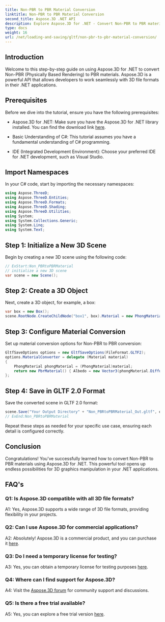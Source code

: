 ```yaml
---
title: Non-PBR to PBR Material Conversion
linktitle: Non-PBR to PBR Material Conversion
second_title: Aspose.3D .NET API
description: Explore Aspose.3D for .NET - Convert Non-PBR to PBR materials effortlessly. Comprehensive tutorial and powerful API.
type: docs
weight: 16
url: /net/loading-and-saving/gltf/non-pbr-to-pbr-material-conversion/
---
```

## Introduction

Welcome to this step-by-step guide on using Aspose.3D for .NET to convert Non-PBR (Physically Based Rendering) to PBR materials. Aspose.3D is a powerful API that allows developers to work seamlessly with 3D file formats in their .NET applications.

## Prerequisites

Before we dive into the tutorial, ensure you have the following prerequisites:

- Aspose.3D for .NET: Make sure you have the Aspose.3D for .NET library installed. You can find the download link [here](https://releases.aspose.com/3d/net/).

- Basic Understanding of C#: This tutorial assumes you have a fundamental understanding of C# programming.

- IDE (Integrated Development Environment): Choose your preferred IDE for .NET development, such as Visual Studio.

## Import Namespaces

In your C# code, start by importing the necessary namespaces:

```csharp
using Aspose.ThreeD;
using Aspose.ThreeD.Entities;
using Aspose.ThreeD.Formats;
using Aspose.ThreeD.Shading;
using Aspose.ThreeD.Utilities;
using System;
using System.Collections.Generic;
using System.Linq;
using System.Text;
```

## Step 1: Initialize a New 3D Scene

Begin by creating a new 3D scene using the following code:

```csharp
// ExStart:Non_PBRtoPBRMaterial
// initialize a new 3D scene
var scene = new Scene();
```

## Step 2: Create a 3D Object

Next, create a 3D object, for example, a box:

```csharp
var box = new Box();
scene.RootNode.CreateChildNode("box1", box).Material = new PhongMaterial() { DiffuseColor = new Vector3(1, 0, 1) };
```

## Step 3: Configure Material Conversion

Set up material conversion options for Non-PBR to PBR conversion:

```csharp
GltfSaveOptions options = new GltfSaveOptions(FileFormat.GLTF2);
options.MaterialConverter = delegate (Material material)
{
    PhongMaterial phongMaterial = (PhongMaterial)material;
    return new PbrMaterial() { Albedo = new Vector3(phongMaterial.DiffuseColor.x, phongMaterial.DiffuseColor.y, phongMaterial.DiffuseColor.z) };
};
```

## Step 4: Save in GLTF 2.0 Format

Save the converted scene in GLTF 2.0 format:

```csharp
scene.Save("Your Output Directory" + "Non_PBRtoPBRMaterial_Out.gltf", options);
// ExEnd:Non_PBRtoPBRMaterial
```

Repeat these steps as needed for your specific use case, ensuring each detail is configured correctly.

## Conclusion

Congratulations! You've successfully learned how to convert Non-PBR to PBR materials using Aspose.3D for .NET. This powerful tool opens up endless possibilities for 3D graphics manipulation in your .NET applications.

## FAQ's

### Q1: Is Aspose.3D compatible with all 3D file formats?

A1: Yes, Aspose.3D supports a wide range of 3D file formats, providing flexibility in your projects.

### Q2: Can I use Aspose.3D for commercial applications?

A2: Absolutely! Aspose.3D is a commercial product, and you can purchase it [here](https://purchase.aspose.com/buy).

### Q3: Do I need a temporary license for testing?

A3: Yes, you can obtain a temporary license for testing purposes [here](https://purchase.aspose.com/temporary-license/).

### Q4: Where can I find support for Aspose.3D?

A4: Visit the [Aspose.3D forum](https://forum.aspose.com/c/3d/18) for community support and discussions.

### Q5: Is there a free trial available?

A5: Yes, you can explore a free trial version [here](https://releases.aspose.com/).
